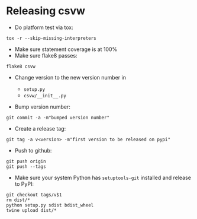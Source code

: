 
Releasing csvw
==============

- Do platform test via tox:
```
tox -r --skip-missing-interpreters
```

- Make sure statement coverage is at 100%
- Make sure flake8 passes:
```
flake8 csvw
```

- Change version to the new version number in

  - `setup.py`
  - `csvw/__init__.py`

- Bump version number:
```
git commit -a -m"bumped version number"
```

- Create a release tag:
```
git tag -a v<version> -m"first version to be released on pypi"
```

- Push to github:
```
git push origin
git push --tags
```

- Make sure your system Python has ``setuptools-git`` installed and release to PyPI:
```
git checkout tags/v$1
rm dist/*
python setup.py sdist bdist_wheel
twine upload dist/*
```
